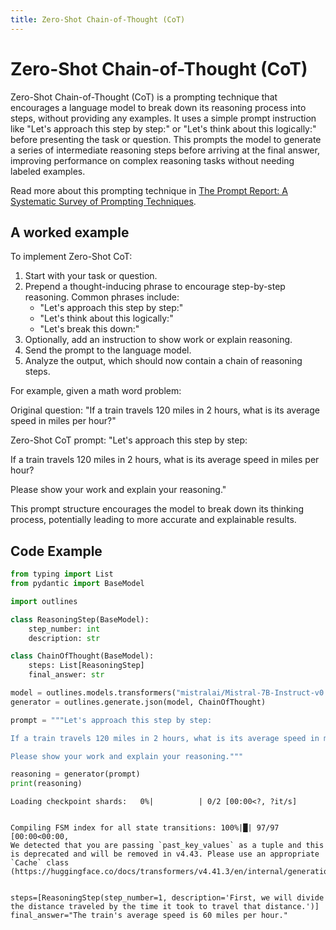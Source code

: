 ```yaml
---
title: Zero-Shot Chain-of-Thought (CoT)
---
```


# Zero-Shot Chain-of-Thought (CoT)


Zero-Shot Chain-of-Thought (CoT) is a prompting technique that encourages a language model to break down its reasoning process into steps, without providing any examples. It uses a simple prompt instruction like "Let's approach this step by step:" or "Let's think about this logically:" before presenting the task or question. This prompts the model to generate a series of intermediate reasoning steps before arriving at the final answer, improving performance on complex reasoning tasks without needing labeled examples.
    
Read more about this prompting technique in [The Prompt Report: A Systematic Survey of Prompting Techniques](https://arxiv.org/abs/2406.06608).

## A worked example


To implement Zero-Shot CoT:

1. Start with your task or question.
2. Prepend a thought-inducing phrase to encourage step-by-step reasoning. Common phrases include:
   - "Let's approach this step by step:"
   - "Let's think about this logically:"
   - "Let's break this down:"
3. Optionally, add an instruction to show work or explain reasoning.
4. Send the prompt to the language model.
5. Analyze the output, which should now contain a chain of reasoning steps.

For example, given a math word problem:

Original question: 
"If a train travels 120 miles in 2 hours, what is its average speed in miles per hour?"

Zero-Shot CoT prompt:
"Let's approach this step by step:

If a train travels 120 miles in 2 hours, what is its average speed in miles per hour?

Please show your work and explain your reasoning."

This prompt structure encourages the model to break down its thinking process, potentially leading to more accurate and explainable results.
    
## Code Example





```python
from typing import List
from pydantic import BaseModel

import outlines

class ReasoningStep(BaseModel):
    step_number: int
    description: str

class ChainOfThought(BaseModel):
    steps: List[ReasoningStep]
    final_answer: str

model = outlines.models.transformers("mistralai/Mistral-7B-Instruct-v0.1", device="cuda")
generator = outlines.generate.json(model, ChainOfThought)

prompt = """Let's approach this step by step:

If a train travels 120 miles in 2 hours, what is its average speed in miles per hour?

Please show your work and explain your reasoning."""

reasoning = generator(prompt)
print(reasoning)
```


    Loading checkpoint shards:   0%|          | 0/2 [00:00<?, ?it/s]


    Compiling FSM index for all state transitions: 100%|█| 97/97 [00:00<00:00, 
    We detected that you are passing `past_key_values` as a tuple and this is deprecated and will be removed in v4.43. Please use an appropriate `Cache` class (https://huggingface.co/docs/transformers/v4.41.3/en/internal/generation_utils#transformers.Cache)


    steps=[ReasoningStep(step_number=1, description='First, we will divide the distance traveled by the time it took to travel that distance.')] final_answer="The train's average speed is 60 miles per hour."

